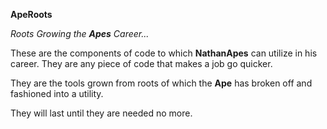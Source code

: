 **ApeRoots**

_Roots Growing the **Apes** Career..._

These are the components of code to which **NathanApes** can utilize in his career. They are any piece of code that makes a job go quicker. 

They are the tools grown from roots of which the **Ape** has broken off and fashioned into a utility.

They will last until they are needed no more.